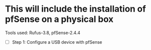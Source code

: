 # **This will include the installation of pfSense on a physical box**
Tools used: Rufus-3.8, pfSense-2.4.4

- [ ] Step 1: Configure a USB device with pfSense
